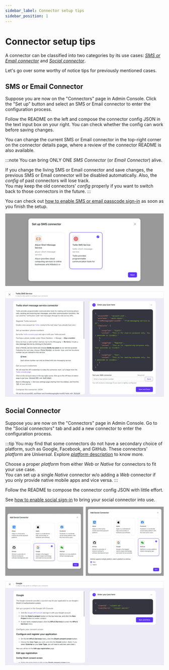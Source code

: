```yaml
---
sidebar_label: Connector setup tips
sidebar_position: 1
---
```


# Connector setup tips

A connector can be classified into two categories by its use cases: [_SMS or Email connector_](./connector-setup-tips.md/#sms-or-email-connector) and [_Social connector_](./connector-setup-tips.md/#social-connector).

Let's go over some worthy of notice tips for previously mentioned cases.

## SMS or Email Connector

Suppose you are now on the "Connectors" page in Admin Console. Click the "Set up" button and select an SMS or Email connector to enter the configuration process.

Follow the README on the left and compose the connector config JSON in the text input box on your right. You can check whether the config can work before saving changes.

You can change the current SMS or Email connector in the top-right corner on the connector details page, where a review of the connector README is also available.

:::note
You can bring ONLY ONE _SMS Connector_ (or _Email Connector_) alive.

If you change the living SMS or Email connector and save changes, the previous SMS or Email connector will be disabled automatically. Also, the _config_ of past connectors will lose track.<br/>
You may keep the old connectors' _config_ properly if you want to switch back to those connectors in the future.
:::

You can check out [how to enable SMS or email passcode sign-in](../../tutorials/get-started/enable-passcode-sign-in) as soon as you finish the setup.

![Add SMS or email connector modal](./assets/add-sms-or-email-connector-modal.png)

![Configure SMS or email connector guide](./assets/configure-sms-or-email-connector-guide.png)

## Social Connector

Suppose you are now on the "Connectors" page in Admin Console. Go to the "Social connectors" tab and add a new connector to enter the configuration process.

:::tip
You may find that some connectors do not have a secondary choice of platform, such as Google, Facebook, and GitHub. These connectors' _platform_ are _Universal_. Explore [_platform_ description](../../references/connectors/#platform) to know more.

Choose a proper _platform_ from either _Web_ or _Native_ for connectors to fit your use case.<br/>
You can set up a single _Native_ connector w/o adding a _Web_ connector if you only provide native mobile apps and vice versa.
:::

Follow the README to compose the connector config JSON with little effort.

See [how to enable social sign-in](../../tutorials/get-started/enable-social-sign-in) to bring your social connector into use.

![Add social connector modal](./assets/add-social-connector-modal.png)

![Configure social connector guide](./assets/configure-social-connector-guide.png)
